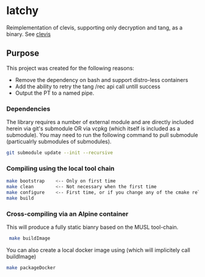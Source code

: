 # latchy
Reimplementation of clevis, supporting only decryption and tang, as a binary. See [clevis](https://github.com/latchset/clevis)

## Purpose
This project was created for the following reasons:
* Remove the dependency on bash and support distro-less containers
* Add the ability to retry the tang /rec api call untill success
* Output the PT to a named pipe.

### Dependencies
The library requires a number of external module and are directly included herein via git's submodule OR via vcpkg (which itself is included as a submodule). You may need to run the following command to pull submodule (particualrly submodules of submodules).
```bash
git submodule update --init --recursive
```

### Compiling using the local tool chain
```bash
make bootstrap    <-- Only on first time
make clean        <-- Not necessary when the first time
make configure    <-- First time, or if you change any of the cmake related files.
make build
```
### Cross-compiling via an Alpine container
This will produce a fully static bianry based on the MUSL tool-chain.

```bash
 make buildImage
```

You can also create a local docker image using (which will implicitely call buildImage)

```bash
make packageDocker
```
